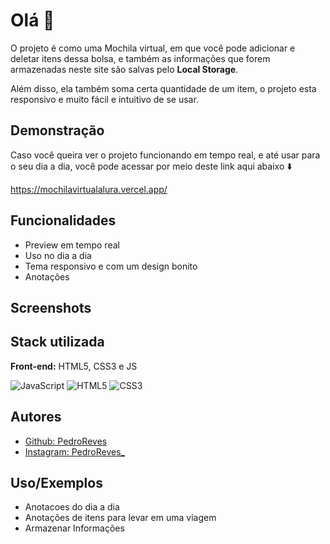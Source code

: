 
# Olá 👋

O projeto é como uma Mochila virtual, em que você pode adicionar e deletar itens dessa bolsa,
e também as informações que forem armazenadas neste site são salvas pelo **Local Storage**.

Além disso, ela também soma certa quantidade de um item, o projeto esta responsivo e muito fácil e intuitivo de se usar.

## Demonstração

Caso você queira ver o projeto funcionando em tempo real, e até usar para o seu dia a dia, você pode acessar por meio deste link aqui abaixo ⬇️

https://mochilavirtualalura.vercel.app/


## Funcionalidades

- Preview em tempo real
- Uso no dia a dia 
- Tema responsivo e com um design bonito
- Anotações 


## Screenshots


## Stack utilizada

**Front-end:** HTML5, CSS3 e JS

![JavaScript](https://img.shields.io/badge/javascript-%23323330.svg?style=for-the-badge&logo=javascript&logoColor=%23F7DF1E)
![HTML5](https://img.shields.io/badge/html5-%23E34F26.svg?style=for-the-badge&logo=html5&logoColor=white)
![CSS3](https://img.shields.io/badge/css3-%231572B6.svg?style=for-the-badge&logo=css3&logoColor=white)


## Autores

- [Github: PedroReves](https://www.github.com/PedroReves)
- [Instagram: PedroReves_](https://www.instagram.com/PedroReves_)


## Uso/Exemplos
- Anotacoes do dia a dia
- Anotações de itens para levar em uma viagem
- Armazenar Informações


